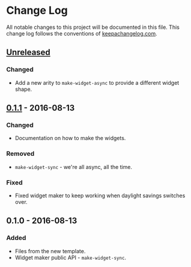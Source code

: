 # Change Log
All notable changes to this project will be documented in this file. This change log follows the conventions of [keepachangelog.com](http://keepachangelog.com/).

## [Unreleased]
### Changed
- Add a new arity to `make-widget-async` to provide a different widget shape.

## [0.1.1] - 2016-08-13
### Changed
- Documentation on how to make the widgets.

### Removed
- `make-widget-sync` - we're all async, all the time.

### Fixed
- Fixed widget maker to keep working when daylight savings switches over.

## 0.1.0 - 2016-08-13
### Added
- Files from the new template.
- Widget maker public API - `make-widget-sync`.

[Unreleased]: https://github.com/your-name/smchat/compare/0.1.1...HEAD
[0.1.1]: https://github.com/your-name/smchat/compare/0.1.0...0.1.1
